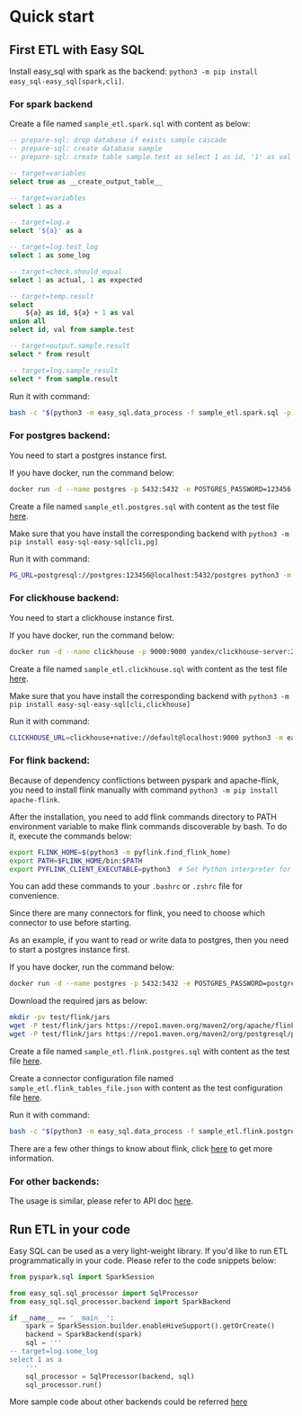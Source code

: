 # Quick start

## First ETL with Easy SQL

Install easy_sql with spark as the backend: `python3 -m pip install easy_sql-easy_sql[spark,cli]`.

### For spark backend

Create a file named `sample_etl.spark.sql` with content as below:

```sql
-- prepare-sql: drop database if exists sample cascade
-- prepare-sql: create database sample
-- prepare-sql: create table sample.test as select 1 as id, '1' as val

-- target=variables
select true as __create_output_table__

-- target=variables
select 1 as a

-- target=log.a
select '${a}' as a

-- target=log.test_log
select 1 as some_log

-- target=check.should_equal
select 1 as actual, 1 as expected

-- target=temp.result
select
    ${a} as id, ${a} + 1 as val
union all
select id, val from sample.test

-- target=output.sample.result
select * from result

-- target=log.sample_result
select * from sample.result
```

Run it with command:

```bash
bash -c "$(python3 -m easy_sql.data_process -f sample_etl.spark.sql -p)"
```

### For postgres backend:

You need to start a postgres instance first.

If you have docker, run the command below:

```bash
docker run -d --name postgres -p 5432:5432 -e POSTGRES_PASSWORD=123456 postgres
```

Create a file named `sample_etl.postgres.sql` with content as the test file [here](https://github.com/easysql/easy_sql/blob/main/test/sample_etl.postgres.sql).

Make sure that you have install the corresponding backend with `python3 -m pip install easy-sql-easy-sql[cli,pg]`

Run it with command:

```bash
PG_URL=postgresql://postgres:123456@localhost:5432/postgres python3 -m easy_sql.data_process -f sample_etl.postgres.sql
```

### For clickhouse backend:

You need to start a clickhouse instance first.

If you have docker, run the command below:

```bash
docker run -d --name clickhouse -p 9000:9000 yandex/clickhouse-server:20.12.5.18
```

Create a file named `sample_etl.clickhouse.sql` with content as the test file [here](https://github.com/easysql/easy_sql/blob/main/test/sample_etl.clickhouse.sql).

Make sure that you have install the corresponding backend with `python3 -m pip install easy-sql-easy-sql[cli,clickhouse]`

Run it with command:

```bash
CLICKHOUSE_URL=clickhouse+native://default@localhost:9000 python3 -m easy_sql.data_process -f sample_etl.clickhouse.sql
```

### For flink backend:

Because of dependency conflictions between pyspark and apache-flink, you need to install flink manually with command `python3 -m pip install apache-flink`.

After the installation, you need to add flink commands directory to PATH environment variable to make flink commands discoverable by bash. To do it, execute the commands below:

```bash
export FLINK_HOME=$(python3 -m pyflink.find_flink_home)
export PATH=$FLINK_HOME/bin:$PATH
export PYFLINK_CLIENT_EXECUTABLE=python3  # Set Python interpreter for flink client.
```

You can add these commands to your `.bashrc` or `.zshrc` file for convenience.

Since there are many connectors for flink, you need to choose which connector to use before starting.

As an example, if you want to read or write data to postgres, then you need to start a postgres instance first.

If you have docker, run the command below:

```bash
docker run -d --name postgres -p 5432:5432 -e POSTGRES_PASSWORD=postgres postgres
```

Download the required jars as below:

```bash
mkdir -pv test/flink/jars
wget -P test/flink/jars https://repo1.maven.org/maven2/org/apache/flink/flink-connector-jdbc/1.15.1/flink-connector-jdbc-1.15.1.jar
wget -P test/flink/jars https://repo1.maven.org/maven2/org/postgresql/postgresql/42.2.14/postgresql-42.2.14.jar
```

Create a file named `sample_etl.flink.postgres.sql` with content as the test file [here](https://github.com/easysql/easy_sql/blob/main/test/sample_etl.flink.postgres.sql).

Create a connector configuration file named `sample_etl.flink_tables_file.json` with content as the test configuration file [here](https://github.com/easysql/easy_sql/blob/main/test/sample_etl.flink_tables_file.json).

Run it with command:

```bash
bash -c "$(python3 -m easy_sql.data_process -f sample_etl.flink.postgres.sql -p)"
```

There are a few other things to know about flink, click [here](https://easy-sql.readthedocs.io/en/latest/easy_sql/backend/flink.html) to get more information.

### For other backends:

The usage is similar, please refer to API doc [here](https://easy-sql.readthedocs.io/en/latest/autoapi/easy_sql/sql_processor/backend/index.html).

## Run ETL in your code

Easy SQL can be used as a very light-weight library. If you'd like to run ETL programmatically in your code.
Please refer to the code snippets below:

```python
from pyspark.sql import SparkSession

from easy_sql.sql_processor import SqlProcessor
from easy_sql.sql_processor.backend import SparkBackend

if __name__ == '__main__':
    spark = SparkSession.builder.enableHiveSupport().getOrCreate()
    backend = SparkBackend(spark)
    sql = '''
-- target=log.some_log
select 1 as a
    '''
    sql_processor = SqlProcessor(backend, sql)
    sql_processor.run()
```

More sample code about other backends could be referred [here](https://github.com/easysql/easy_sql/blob/main/test/sample_data_process.py)
